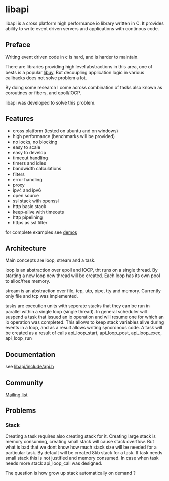 # libapi

libapi is a cross platform high performance io library written in C. It
provides ability to write event driven servers and applications
with continous code.

## Preface

Writing event driven code in c is hard, and is harder to maintain.

There are libraries providing high level abstractions in this area,
one of bests is a popular [libuv](https://github.com/joyent/libuv).
But decoupling application logic in various callbacks does not
solve problem a lot.

By doing some research I come across combination of tasks also known
as coroutines or fibers, and epoll/IOCP.

libapi was developed to solve this problem.

## Features

 * cross platform (tested on ubuntu and on windows)
 * high performance (benchmarks will be provided)
 * no locks, no blocking
 * easy to scale
 * easy to develop
 * timeout handling
 * timers and idles
 * bandwidth calculations
 * filters
 * error handling
 * proxy
 * ipv4 and ipv6
 * open source
 * ssl stack with openssl
 * http basic stack
 * keep-alive with timeouts
 * http pipelining
 * https as ssl filter

 for complete examples see [demos](https://github.com/xnko/libapi/tree/master/src/demo/src)

## Architecture

Main concepts are loop, stream and a task.

loop is an abstraction over epoll and IOCP, tht runs on a single 
thread. By starting a new loop new thread will be created. Each loop
has its own pool to alloc/free memory.

stream is an abstraction over file, tcp, utp, pipe, tty and memory.
Currently only file and tcp was implemented.

tasks are execution units with seperate stacks that they can be run
in parallel within a single loop (single thread).
In general scheduler will suspend a task that issued an io operation
and will resume one for which an io operation was completed.
This allows to keep stack variables alive during events in a loop,
and as a result allows writing syncronous code.
A task will be created as a result of calls
api_loop_start, api_loop_post, api_loop_exec, api_loop_run

## Documentation

see [libapi/include/api.h](https://github.com/xnko/libapi/blob/master/src/api/include/api.h)

## Community

[Mailing list](https://groups.google.com/forum/#!forum/libapigroup)

## Problems

### Stack

Creating a task requires also creating stack for it. Creating
large stack is memory consuming, creating small stack will cause
stack overflow. But what is bad that we dont know how much stack
size will be needed for a particular task. By default will be
created 8kb stack for a task. If task needs small stack this is
not justified and memory consumed. 
In case when task needs more stack api_loop_call was designed.

The question is how grow up stack automatically on demand ?

